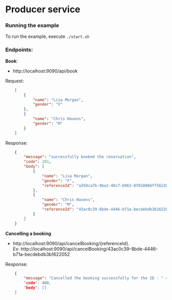 # Producer service


### Running the example

To run the example, execute ``./start.sh``

### Endpoints:

**Book**:
  * http://localhost:9090/api/book
        
Request:  

```json
    [
        {
            "name": "Lisa Morgan",
            "gender": "F"
        },
        {
            "name": "Chris Havens",
            "gender": "M"
        }
    ]
```        
    
Response:  
    
```json
    {
        "message": "successfully booked the reservation",
        "code": 201,
        "body": [
            {
                "name": "Lisa Morgan",
                "gender": "F",
                "referenceId": "a359ca7b-9ba2-40c7-b963-0f018066ff5622052021"
            },
            {
                "name": "Chris Havens",
                "gender": "M",
                "referenceId": "43ac0c39-8bde-4446-b71a-becdebdb3b1622052021"
            }
        ]
    }
```    
    

**Cancelling a booking**  
  * http://localhost:9090/api/cancelBooking/{referenceId}.  
    Ex: http://localhost:9090/api/cancelBooking/43ac0c39-8bde-4446-b71a-becdebdb3b1622052
    

Response:   

```json
    {
        "message": "Cancelled the booking successfully for the ID - " 43ac0c39-8bde-4446-b71a-becdebdb3b1622052.",
        "code": 400,
        "body": []
    }
```    
  
      